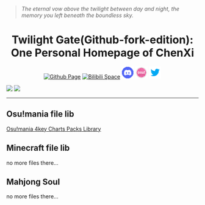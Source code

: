 > *The eternal vow above the twilight between day and night, the memory you left beneath the boundless sky.*
# <div align="center">Twilight Gate(Github-fork-edition): One Personal Homepage of ChenXi</div>
<div align="center">
  <a href="https://github.com/ChenXi094/TwilightGate-Homepage_of_ChenXi094-Githubfork"><img src="https://github.com/favicon.ico" alt="Github Page" /></a>
  <a href="https://space.bilibili.com/673806747/"><img src="https://www.bilibili.com/favicon.ico" alt="Bilibili Space" /></a>
  <a href="https://discord.gg/AeMtg8XU"><img src="https://github.com/ChenXi094/TwilightGate-Homepage_of_ChenXi094-Githubfork/blob/448d633477866d328f99bd75b21005fef9d0b5aa/lib/discord_32x32.png" alt="Discord" /></a>
  <a href="https://osu.ppy.sh/users/23890527"><img src="https://github.com/ChenXi094/TwilightGate-Homepage_of_ChenXi094-Githubfork/blob/448d633477866d328f99bd75b21005fef9d0b5aa/lib/osu_32x32.png" alt="Osu Profile" /></a>
  <a href="https://x.com/ChenXi094"><img src="https://github.com/ChenXi094/TwilightGate-Homepage_of_ChenXi094-Githubfork/blob/448d633477866d328f99bd75b21005fef9d0b5aa/lib/twitter_32x32.png" alt="Twitter" /></a>
</div>

![](https://img.shields.io/badge/dynamic/json?url=https%3A%2F%2Fapi.spencerwoo.com%2Fsubstats%2F%3Fsource%3Dbilibili%26queryKey%3D673806747&query=%24.data.totalSubs&label=Bilibili%20totalsubs&color=00b3ee)
![](https://img.shields.io/github/stars/ChenXi094/TwilightGate-Homepage_of_ChenXi094-Githubfork.svg)  

----------
## Osu!mania file lib
[Osu!mania 4key Charts Packs Library](https://1drv.ms/f/s!AoZo-eieKMWobD2o_Kvim5hXcf8?e=wmvubC)

## Minecraft file lib
no more files there...  
## Mahjong Soul
no more files there...  
